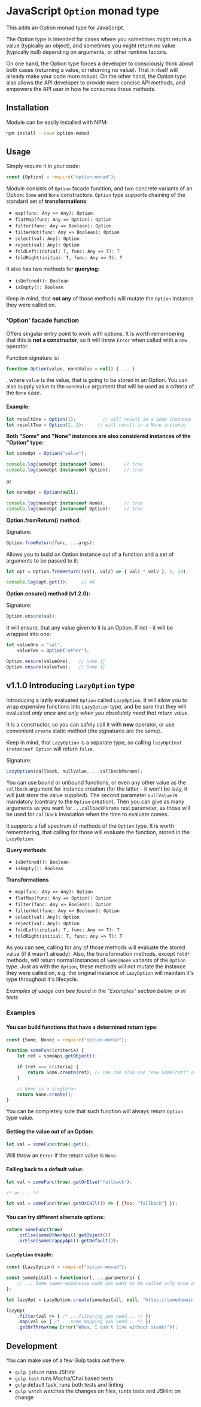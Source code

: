 # JavaScript `Option` monad type

This adds an Option monad type for JavaScript.

The Option type is intended for cases where you sometimes might return a value (typically an object), and sometimes you might return no value (typically null) depending on arguments, or other runtime factors.

On one hand, the Option type forces a developer to consciously think about both cases (returning a value, or returning no value). That in itself will already make your code more robust. On the other hand, the Option type also allows the API developer to provide more concise API methods, and empowers the API user in how he consumes these methods.

## Installation

Module can be easily installed with NPM:
```bash
npm install --save option-monad
```

## Usage

Simply require it in your code:
```javascript
const {Option} = require("option-monad");
```

Module consists of `Option` facade function, and two concrete variants of an Option: `Some` and `None` constructors.
`Option` type supports chaining of the standard set of **transformations**:
* `map(func: Any => Any): Option`
* `flatMap(func: Any => Option): Option`
* `filter(func: Any => Boolean): Option`
* `filterNot(func: Any => Boolean): Option`
* `select(val: Any): Option`
* `reject(val: Any): Option`
* `foldLeft(initial: T, func: Any => T): T`
* `foldRight(initial: T, func: Any => T): T`

It also has two methods for **querying**:
* `isDefined(): Boolean`
* `isEmpty(): Boolean`

Keep in mind, that **not any** of those methods will mutate the `Option` instance they were called on.

### 'Option' facade function

Offers singular entry point to work with options. It is worth remembering that this is **not a constructor**, so it will throw `Error` when called with a `new` operator.

Function signature is:
```javascript
function Option(value, noneValue = null) { ... }
```

, where `value` is the value, that is going to be stored in an Option. You can also supply value to the `noneValue` argument that will be used as a criteria of the `None` case.

#### Example:
```javascript
let resultOne = Option(1);          // will result in a Some instance
let resultTwo = Option(2, 2);     // will result in a None instance
```

**Both "Some" and "None" instances are also considered instances of the "Option" type:**
```javascript
let someOpt = Option("value");

console.log(someOpt instanceof Some);       // true
console.log(someOpt instanceof Option);     // true
```

or

```javascript
let noneOpt = Option(null);

console.log(noneOpt instanceof None);       // true
console.log(noneOpt instanceof Option);     // true
```

**Option.fromReturn() method:**

Signature:
```javascript
Option.fromReturn(func, ...args);
```

Allows you to build on Option instance out of a function and a set of arguments to be passed to it:
```javascript
let opt = Option.fromReturn((val1, val2) => { val1 * val2 }, 2, 20);

console.log(opt.get());     // 40
```

**Option.ensure() method (v1.2.0):**

Signature:
```javascript
Option.ensure(val);
```

It will ensure, that any value given to it is an Option. If not - it will be wrapped into one:
```javascript
let valueOne = "val",
    valueTwo = Option("other");

Option.ensure(valueOne);   // Some {}
Option.ensure(valueTwo);   // Some {}
```

## v1.1.0 Introducing `LazyOption` type

Introducing a lazily evaluated `Option` called `LazyOption`. It will allow you to wrap expensive functions into `LazyOption` type, and be sure that they will evaluated *only once* and *only when you absolutely need that return value*.

It is a constructor, so you can safely call it with **new** operator, or use convenient `create` static method (the signatures are the same).

Keep in mind, that `LazyOption` is a separate type, so calling `lazyOptInst instanceof Option` will return `false`.

Signature:
```javascript
LazyOption(callback, nullValue, ...callbackParams);
```

You can use bound or unbound functions, or even any other value as the `callback` argument for instance creation (for the latter - it won't be lazy, it will just store the value supplied).
The second parameter `nullValue` is mandatory (contrary to the `Option` creation).
Then you can give as many arguments as you want for `...callbackParams` rest parameter, as those will be used for `callback` invocation when the time to evaluate comes.

It supports a full spectrum of methods of the `Option` type.
It is worth remembering, that calling for those will evaluate the function, stored in the `LazyOption`.

**Query methods**
* `isDefined(): Boolean`
* `isEmpty(): Boolean`

**Transformations**
* `map(func: Any => Any): Option`
* `flatMap(func: Any => Option): Option`
* `filter(func: Any => Boolean): Option`
* `filterNot(func: Any => Boolean): Option`
* `select(val: Any): Option`
* `reject(val: Any): Option`
* `foldLeft(initial: T, func: Any => T): T`
* `foldRight(initial: T, func: Any => T): T`

As you can see, calling for any of those methods will evaluate the stored value (if it wasn't already). Also, the transformation methods, except `fold*` methods, will return normal instances of `Some|None` variants of the `Option` type. Just as with the `Option`, these methods will not mutate the instance they were called on, e.g. the original instance of `LazyOption` will maintain it's type throughout it's lifecycle.

*Examples of usage can bee found in the "Examples" section below, or in tests*

### Examples

#### You can build functions that have a determined return type:

```javascript
const {Some, None} = require("option-monad");

function someFunc(criteria) {
    let ret = someApi.getObject();

    if (ret === criteria) {
        return Some.create(ret); // You can also use "new Some(ret)" as well
    }

    // None is a singleton
    return None.create();
}
```
You can be completely sure that such function will always return `Option` type value.

#### Getting the value out of an Option:

```javascript
let val = someFunc(true).get();
```
Will throw an `Error` if the return value is `None`.

#### Falling back to a default value:

```javascript
let val = someFunc(true).getOrElse("fallback");

/* or ... */

let val = someFunc(true).getOrCall(() => { {foo: "fallback"} });
```

#### You can try different alternate options:

```javascript
return someFunc(true)
    .orElse(someOtherApi().getObject())
    .orElse(someCrappyApi().getDefault());
```

#### `LazyOption` exaple:

```javascript
const {LazyOption} = require("option-monad");

const someApiCall = function(url, ...parameters) {
    // ... Some super-expensive code you want to be called only once and only when necessary ...
};

let lazyOpt = LazyOption.create(someApiCall, null, "https://somedomain.com", "menu", "hot dishes", "ribeye steak");

lazyOpt
    .filter(val => { /* ...filtering you need... */ })
    .map(val => { /* ...some mapping you need... */ })
    .getOrThrow(new Error("Whoa, I can't live without steak!"));
```

## Development

You can make use of a few Gulp tasks out there:
* `gulp jshint` runs JSHint
* `gulp test` runs Mocha/Chai based tests
* `gulp` default task, runs both tests and linting
* `gulp watch` watches the changes on files, runts tests and JSHint on change
